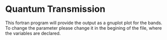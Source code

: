 # Quantum Transmission

This fortran program will provide the output as a gnuplot plot for the bands. To change the parameter please change it in the begining of the file, where the 
variables are declared.
